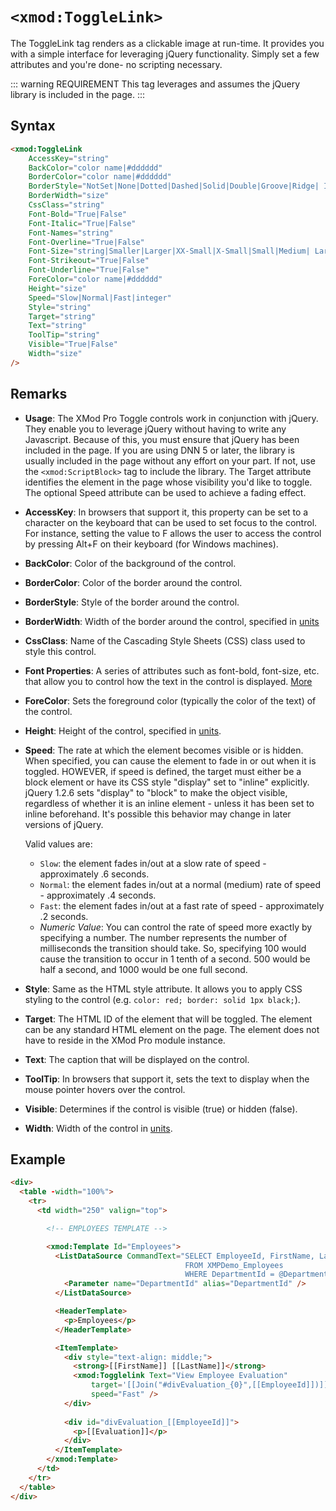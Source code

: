 # `<xmod:ToggleLink>`

The ToggleLink tag renders as a clickable image at run-time. It provides you with a simple interface for leveraging jQuery functionality. Simply set a few attributes and you're done- no scripting necessary.

::: warning REQUIREMENT
This tag leverages and assumes the jQuery library is included in the page.
:::

## Syntax
```html
<xmod:ToggleLink
    AccessKey="string"
    BackColor="color name|#dddddd"
    BorderColor="color name|#dddddd"
    BorderStyle="NotSet|None|Dotted|Dashed|Solid|Double|Groove|Ridge| Inset|Outset"
    BorderWidth="size"
    CssClass="string"
    Font-Bold="True|False"
    Font-Italic="True|False"
    Font-Names="string"
    Font-Overline="True|False"
    Font-Size="string|Smaller|Larger|XX-Small|X-Small|Small|Medium| Large|X-Large|XX-Large"
    Font-Strikeout="True|False"
    Font-Underline="True|False"
    ForeColor="color name|#dddddd"
    Height="size"
    Speed="Slow|Normal|Fast|integer"
    Style="string"
    Target="string"
    Text="string"
    ToolTip="string"
    Visible="True|False"
    Width="size"
/>
```

## Remarks

*   **Usage**: The XMod Pro Toggle controls work in conjunction with jQuery. They enable you to leverage jQuery without having to write any Javascript. Because of this, you must ensure that jQuery has been included in the page. If you are using DNN 5 or later, the library is usually included in the page without any effort on your part. If not, use the `<xmod:ScriptBlock>` tag to include the library. The Target attribute identifies the element in the page whose visibility you'd like to toggle. The optional Speed attribute can be used to achieve a fading effect.  

*   **AccessKey**: In browsers that support it, this property can be set to a character on the keyboard that can be used to set focus to the control. For instance, setting the value to F allows the user to access the control by pressing Alt+F on their keyboard (for Windows machines).  

*   **BackColor**: Color of the background of the control.  

*   **BorderColor**: Color of the border around the control.  

*   **BorderStyle**: Style of the border around the control.  

*   **BorderWidth**: Width of the border around the control, specified in [units](../unit-types.md)

*   **CssClass**: Name of the Cascading Style Sheets (CSS) class used to style this control.  

*   **Font Properties**: A series of attributes such as font-bold, font-size, etc. that allow you to control how the text in the control is displayed. [More](../font-properties.md)

*   **ForeColor**: Sets the foreground color (typically the color of the text) of the control.  

*   **Height**: Height of the control, specified in [units](../unit-types.md).  

*   **Speed**: The rate at which the element becomes visible or is hidden. When specified, you can cause the element to fade in or out when it is toggled. HOWEVER, if speed is defined, the target must either be a block element or have its CSS style "display" set to "inline" explicitly. jQuery 1.2.6 sets "display" to "block" to make the object visible, regardless of whether it is an inline element - unless it has been set to inline beforehand. It's possible this behavior may change in later versions of jQuery.  

    Valid values are:
    *   `Slow`: the element fades in/out at a slow rate of speed - approximately .6 seconds.
    *   `Normal`: the element fades in/out at a normal (medium) rate of speed - approximately .4 seconds.
    *   `Fast`: the element fades in/out at a fast rate of speed - approximately .2 seconds.
    *   _Numeric Value_: You can control the rate of speed more exactly by specifying a number. The number represents the number of milliseconds the transition should take. So, specifying 100 would cause the transition to occur in 1 tenth of a second. 500 would be half a second, and 1000 would be one full second.  

*   **Style**: Same as the HTML style attribute. It allows you to apply CSS styling to the control (e.g. `color: red; border: solid 1px black;`).  

*   **Target**: The HTML ID of the element that will be toggled. The element can be any standard HTML element on the page. The element does not have to reside in the XMod Pro module instance.  

*   **Text**: The caption that will be displayed on the control.  

*   **ToolTip**: In browsers that support it, sets the text to display when the mouse pointer hovers over the control.  

*   **Visible**: Determines if the control is visible (true) or hidden (false).  

*   **Width**: Width of the control in [units](../unit-types.md).

## Example
```html {22-24,27-29}
<div>
  <table -width="100%">
    <tr>
      <td width="250" valign="top">

        <!-- EMPLOYEES TEMPLATE -->

        <xmod:Template Id="Employees">
          <ListDataSource CommandText="SELECT EmployeeId, FirstName, LastName, Evaluation 
                                       FROM XMPDemo_Employees 
                                       WHERE DepartmentId = @DepartmentId"> 
            <Parameter name="DepartmentId" alias="DepartmentId" />
          </ListDataSource>

          <HeaderTemplate>
            <p>Employees</p>
          </HeaderTemplate>

          <ItemTemplate>
            <div style="text-align: middle;">
              <strong>[[FirstName]] [[LastName]]</strong>
              <xmod:Togglelink Text="View Employee Evaluation" 
                  target='[[Join("#divEvaluation_{0}",[[EmployeeId]])]]' 
                  speed="Fast" />
            </div>
            
            <div id="divEvaluation_[[EmployeeId]]">
              <p>[[Evaluation]]</p>
            </div>
          </ItemTemplate>
        </xmod:Template>
      </td>
    </tr>
  </table>
</div>  
```
